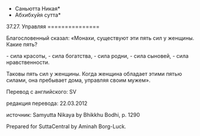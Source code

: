 * Саньютта Никая*
* Абхибхуйя сутта*

37\.27\. Управляя
\=\=\=\=\=\=\=\=\=\=\=\=\=\=\=

Благословенный сказал: «Монахи, существуют эти пять сил у женщины\. Какие пять?

\- сила красоты,
\- сила богатства,
\- сила родни,
\- сила сыновей,
\- сила нравственности\.

Таковы пять сил у женщины\. Когда женщина обладает этими пятью силами, она пребывает дома, управляя своим мужем»\.

Перевод с английского: SV

редакция перевода: 22\.03\.2012

источник: Samyutta Nikaya by Bhikkhu Bodhi, p\. 1290

Prepared for SuttaCentral by Aminah Borg\-Luck\.